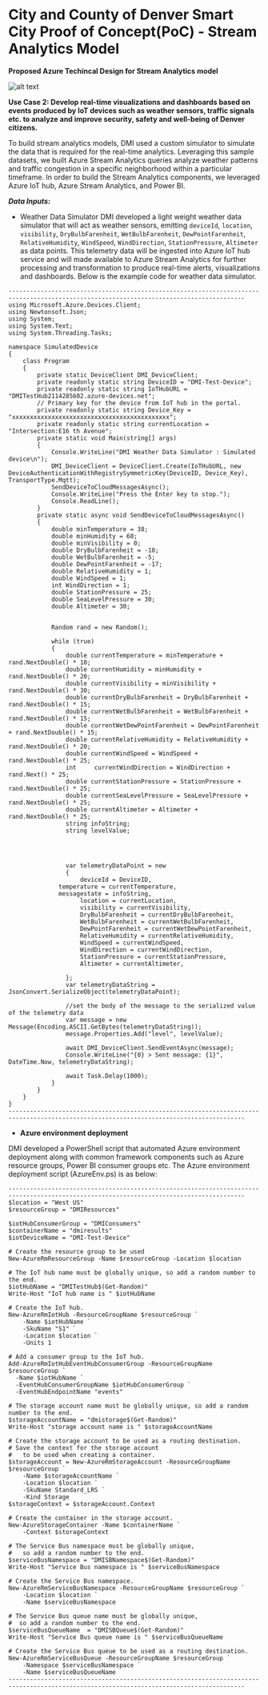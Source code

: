 # City and County of Denver Smart City Proof of Concept(PoC) - Stream Analytics Model

**Proposed Azure Techincal Design for Stream Analytics model**

![alt text](https://github.com/smartcitypoc/smartcitypoc/blob/master/Realtime-Analytics/Images/Proposed_Azure_Technical_Design_StreamAnalytics.png)

**Use Case 2: Develop real-time visualizations and dashboards based on events produced by IoT devices such as weather sensors, traffic signals etc. to analyze and improve security, safety and well-being of Denver citizens.**

To build stream analytics models, DMI used a custom simulator to simulate the data that is required for the real-time analytics. Leveraging this sample datasets, we built Azure Stream Analytics queries  analyze weather patterns and traffic congestion in a specific neighborhood within a particular timeframe. In order to build the Stream Analytics components, we leveraged Azure IoT hub, Azure Stream Analytics, and Power BI.

***Data Inputs:*** 

- Weather Data Simulator
DMI developed a light weight weather data simulator that will act as weather sensors, emitting `deviceId`, `location`, `visibility`, `DryBulbFarenheit`, `WetBulbFarenheit`, `DewPointFarenheit`, `RelativeHumidity`, `WindSpeed`, `WindDirection`, `StationPressure`, `Altimeter` as data points. This telemetry data will be ingested into Azure IoT hub service and will made available to Azure Stream Analytics for further processing and transformation to produce real-time alerts, visualizations and dashboards.
Below is the example code for weather data simulator.

```
----------------------------------------------------------------------------------------------------------------------------------------
using Microsoft.Azure.Devices.Client;
using Newtonsoft.Json;
using System;
using System.Text;
using System.Threading.Tasks;

namespace SimulatedDevice
{
    class Program
    {
        private static DeviceClient DMI_DeviceClient;
        private readonly static string DeviceID = "DMI-Test-Device";
        private readonly static string IoTHubURL = "DMITestHub2114285602.azure-devices.net";
        // Primary key for the device from IoT hub in the portal. 
        private readonly static string Device_Key = "xxxxxxxxxxxxxxxxxxxxxxxxxxxxxxxxxxxxxxxxxxxx";
        private readonly static string currentLocation = "Intersection:E16 th Avenue";
        private static void Main(string[] args)
        {
            Console.WriteLine("DMI Weather Data Simulator : Simulated device\n"); 
            DMI_DeviceClient = DeviceClient.Create(IoTHubURL, new DeviceAuthenticationWithRegistrySymmetricKey(DeviceID, Device_Key), TransportType.Mqtt);
            SendDeviceToCloudMessagesAsync();
            Console.WriteLine("Press the Enter key to stop.");
            Console.ReadLine();
        }
        private static async void SendDeviceToCloudMessagesAsync()
        {
            double minTemperature = 38;
            double minHumidity = 60;
            double minVisibility = 0;
            double DryBulbFarenheit = -18;
            double WetBulbFarenheit = -5;
            double DewPointFarenheit = -17;
            double RelativeHumidity = 1;
            double WindSpeed = 1;
            int WindDirection = 1;
            double StationPressure = 25;
            double SeaLevelPressure = 30;
            double Altimeter = 30;
                        

            Random rand = new Random();

            while (true)
            {
                double currentTemperature = minTemperature + rand.NextDouble() * 10;
                double currentHumidity = minHumidity + rand.NextDouble() * 20;
                double currentVisibility = minVisibility + rand.NextDouble() * 30;
                double currentDryBulbFarenheit = DryBulbFarenheit + rand.NextDouble() * 15;
                double currentWetBulbFarenheit = WetBulbFarenheit + rand.NextDouble() * 15;
                double currentWetDewPointFarenheit = DewPointFarenheit + rand.NextDouble() * 15;
                double currentRelativeHumidity = RelativeHumidity + rand.NextDouble() * 20;
                double currentWindSpeed = WindSpeed + rand.NextDouble() * 25;
                int     currentWindDirection = WindDirection + rand.Next() * 25;
                double currentStationPressure = StationPressure + rand.NextDouble() * 25;
                double currentSeaLevelPressure = SeaLevelPressure + rand.NextDouble() * 25;
                double currentAltimeter = Altimeter + rand.NextDouble() * 25;
                string infoString;
                string levelValue;
                

 

                var telemetryDataPoint = new
                {
                    deviceId = DeviceID,
		      temperature = currentTemperature, 	
		      messagestate = infoString,	
                    location = currentLocation,
                    visibility = currentVisibility,
                    DryBulbFarenheit = currentDryBulbFarenheit,
                    WetBulbFarenheit = currentWetBulbFarenheit,
                    DewPointFarenheit = currentWetDewPointFarenheit,
                    RelativeHumidity = currentRelativeHumidity,
                    WindSpeed = currentWindSpeed,
                    WindDirection = currentWindDirection,
                    StationPressure = currentStationPressure,
                    Altimeter = currentAltimeter,
                    
                };
                var telemetryDataString = JsonConvert.SerializeObject(telemetryDataPoint);

                //set the body of the message to the serialized value of the telemetry data
                var message = new Message(Encoding.ASCII.GetBytes(telemetryDataString));
                message.Properties.Add("level", levelValue);

                await DMI_DeviceClient.SendEventAsync(message);
                Console.WriteLine("{0} > Sent message: {1}", DateTime.Now, telemetryDataString);

                await Task.Delay(1000);
            }
        }
    }
}
----------------------------------------------------------------------------------------------------------------------------------------
```

- **Azure environment deployment**

DMI developed a PowerShell script that automated Azure environment deployment along with common framework components  such as Azure resource groups, Power BI consumer groups etc. The Azure environment deployment script (AzureEnv.ps) is as below:
```
----------------------------------------------------------------------------------------------------------------------------------------
$location = "West US"
$resourceGroup = "DMIResources"

$iotHubConsumerGroup = "DMIConsumers"
$containerName = "dmiresults"
$iotDeviceName = "DMI-Test-Device"

# Create the resource group to be used 
New-AzureRmResourceGroup -Name $resourceGroup -Location $location

# The IoT hub name must be globally unique, so add a random number to the end.
$iotHubName = "DMITestHub$(Get-Random)"
Write-Host "IoT hub name is " $iotHubName

# Create the IoT hub.
New-AzureRmIotHub -ResourceGroupName $resourceGroup `
    -Name $iotHubName `
    -SkuName "S1" `
    -Location $location `
    -Units 1

# Add a consumer group to the IoT hub.
Add-AzureRmIotHubEventHubConsumerGroup -ResourceGroupName $resourceGroup `
  -Name $iotHubName `
  -EventHubConsumerGroupName $iotHubConsumerGroup `
  -EventHubEndpointName "events"

# The storage account name must be globally unique, so add a random number to the end.
$storageAccountName = "dmistorage$(Get-Random)"
Write-Host "storage account name is " $storageAccountName

# Create the storage account to be used as a routing destination.
# Save the context for the storage account 
#   to be used when creating a container.
$storageAccount = New-AzureRmStorageAccount -ResourceGroupName $resourceGroup `
    -Name $storageAccountName `
    -Location $location `
    -SkuName Standard_LRS `
    -Kind Storage
$storageContext = $storageAccount.Context 

# Create the container in the storage account.
New-AzureStorageContainer -Name $containerName `
    -Context $storageContext

# The Service Bus namespace must be globally unique,
#   so add a random number to the end.
$serviceBusNamespace = "DMISBNamespace$(Get-Random)"
Write-Host "Service Bus namespace is " $serviceBusNamespace

# Create the Service Bus namespace.
New-AzureRmServiceBusNamespace -ResourceGroupName $resourceGroup `
    -Location $location `
    -Name $serviceBusNamespace 

# The Service Bus queue name must be globally unique,
#  so add a random number to the end.
$serviceBusQueueName  = "DMISBQueue$(Get-Random)"
Write-Host "Service Bus queue name is " $serviceBusQueueName 

# Create the Service Bus queue to be used as a routing destination.
New-AzureRmServiceBusQueue -ResourceGroupName $resourceGroup `
    -Namespace $serviceBusNamespace `
    -Name $serviceBusQueueName
----------------------------------------------------------------------------------------------------------------------------------------
```



